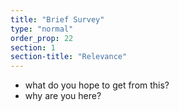 ```yaml
---
title: "Brief Survey"
type: "normal"
order_prop: 22 
section: 1
section-title: "Relevance"
---
```


+ what do you hope to get from this? 
+ why are you here?

